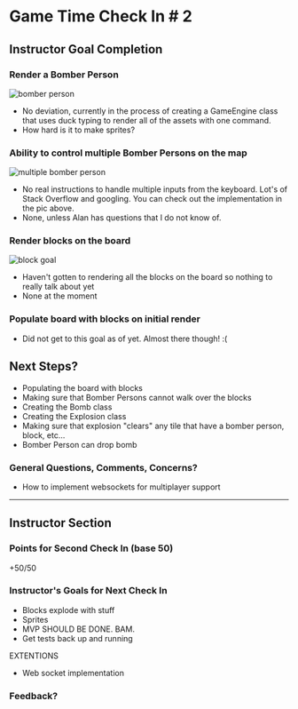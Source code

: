 # Game Time Check In # 2

## Instructor Goal Completion

### Render a Bomber Person

  ![bomber person](https://files.slack.com/files-pri/T029P2S9M-F1A9STV2M/screen_shot_2016-05-19_at_11.59.56_am.png)
  * No deviation, currently in the process of creating a GameEngine class that uses
  duck typing to render all of the assets with one command.
  * How hard is it to make sprites?

### Ability to control multiple Bomber Persons on the map

![multiple bomber person](https://files.slack.com/files-pri/T029P2S9M-F1A9ZH9EE/screen_shot_2016-05-19_at_12.03.30_pm.png)
* No real instructions to handle multiple inputs from the keyboard. Lot's of Stack Overflow
and googling. You can check out the implementation in the pic above.
* None, unless Alan has questions that I do not know of.

### Render blocks on the board

![block goal](https://files.slack.com/files-pri/T029P2S9M-F1AA0TRJ6/screen_shot_2016-05-19_at_12.07.11_pm.png)
* Haven't gotten to rendering all the blocks on the board so nothing to really
talk about yet
* None at the moment

### Populate board with blocks on initial render

* Did not get to this goal as of yet. Almost there though! :(

## Next Steps?

* Populating the board with blocks
* Making sure that Bomber Persons cannot walk over the blocks
* Creating the Bomb class
* Creating the Explosion class
* Making sure that explosion "clears" any tile that have a bomber person, block, etc...
* Bomber Person can drop bomb

### General Questions, Comments, Concerns?
* How to implement websockets for multiplayer support

-----

## Instructor Section

### Points for Second Check In (base 50)
  +50/50
  
### Instructor's Goals for Next Check In
  - Blocks explode with stuff
  - Sprites
  - MVP SHOULD BE DONE. BAM. 
  - Get tests back up and running

EXTENTIONS
  - Web socket implementation

### Feedback?

